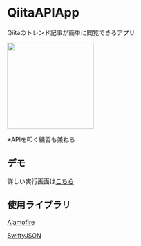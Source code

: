 # QiitaAPIApp
Qiitaのトレンド記事が簡単に閲覧できるアプリ

<td><img src="https://user-images.githubusercontent.com/50735539/103475144-d620e500-4ded-11eb-91d0-b23de8df1f74.png" width="200"></td>

※APIを叩く練習も兼ねる
## デモ
詳しい実行画面は[こちら](https://drive.google.com/file/d/1YWNOc9S-4q3K2vy0lvGoL0ZHMYunRwyV/view?usp=sharing)

## 使用ライブラリ
[Alamofire](https://github.com/Alamofire/Alamofire)

[SwiftyJSON](https://github.com/SwiftyJSON/SwiftyJSON)
